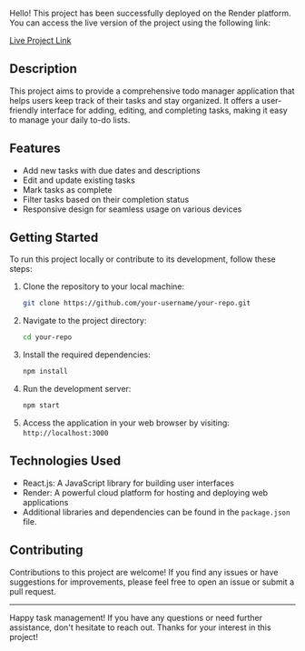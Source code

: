 
Hello! This project has been successfully deployed on the Render platform. You can access the live version of the project using the following link:

[Live Project Link](https://todo-manager-n900.onrender.com)

## Description

This project aims to provide a comprehensive todo manager application that helps users keep track of their tasks and stay organized. It offers a user-friendly interface for adding, editing, and completing tasks, making it easy to manage your daily to-do lists.

## Features

- Add new tasks with due dates and descriptions
- Edit and update existing tasks
- Mark tasks as complete
- Filter tasks based on their completion status
- Responsive design for seamless usage on various devices

## Getting Started

To run this project locally or contribute to its development, follow these steps:
1. Clone the repository to your local machine:
   ```bash
   git clone https://github.com/your-username/your-repo.git
   ```
2. Navigate to the project directory:
   ```bash
   cd your-repo
   ```
3. Install the required dependencies:
   ```bash
   npm install
   ```
4. Run the development server:
   ```bash
   npm start
   ```
5. Access the application in your web browser by visiting: `http://localhost:3000`

## Technologies Used
- React.js: A JavaScript library for building user interfaces
- Render: A powerful cloud platform for hosting and deploying web applications
- Additional libraries and dependencies can be found in the `package.json` file.

## Contributing
Contributions to this project are welcome! If you find any issues or have suggestions for improvements, please feel free to open an issue or submit a pull request.


---
Happy task management! If you have any questions or need further assistance, don't hesitate to reach out. Thanks for your interest in this project!
